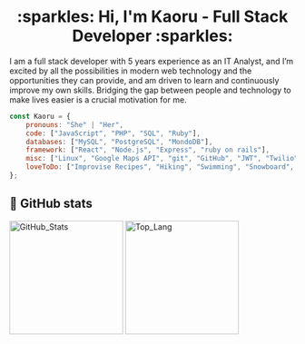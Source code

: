 

<h1 align="center"> :sparkles: Hi, I'm Kaoru - Full Stack Developer :sparkles:</h1>
<p>
    I am a full stack developer with 5 years experience as an IT Analyst, and I’m excited by all the possibilities in modern web technology and the opportunities they can provide, and am driven to learn and continuously improve my own skills. Bridging the gap between people and technology to make lives easier is a crucial motivation for me.
</p>


```javascript
const Kaoru = {
    pronouns: "She" | "Her",
    code: ["JavaScript", "PHP", "SQL", "Ruby"],
    databases: ["MySQL", "PostgreSQL", "MondoDB"],
    framework: ["React", "Node.js", "Express", "ruby on rails"],
    misc: ["Linux", "Google Maps API", "git", "GitHub", "JWT", "Twilio", "Heroku", "Netlify", "ejs", "Mongoose" ],
    loveToDo: ["Improvise Recipes", "Hiking", "Swimming", "Snowboard", "Coding", "Traveling"]
};
```
<!-- <h2 align="left"> Languages & Tools I Use: </h2>
<h3>Languages</h3>
<h3>Libraries & Frameworks</h3>
<h3>Databases</h3>
<h3>Tools That I Am Learning</h3>

<h2 align="left"> 🚀 Top projects </h2> -->

<h2 align="left"> 🤖 GitHub stats </h2>
<div align="left">
<img height="200" src="https://github-readme-stats.vercel.app/api?username=CarlSmoky&show_icons=true&theme=dracula&custom_title=Kaoru's_GitHub_Stats" alt="GitHub_Stats">

<img height="200" src="https://github-readme-stats.vercel.app/api/top-langs/?username=CarlSmoky&layout=compact&theme=dracula" alt="Top_Lang">
</div>
